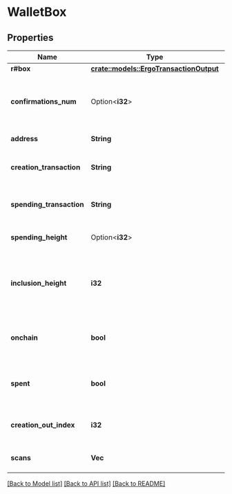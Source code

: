 # WalletBox

## Properties

Name | Type | Description | Notes
------------ | ------------- | ------------- | -------------
**r#box** | [**crate::models::ErgoTransactionOutput**](ErgoTransactionOutput.md) |  | 
**confirmations_num** | Option<**i32**> | Number of confirmations, if the box is included into the blockchain | 
**address** | **String** | Encoded Ergo Address | 
**creation_transaction** | **String** | Base16-encoded 32 byte modifier id | 
**spending_transaction** | **String** | Base16-encoded 32 byte modifier id | 
**spending_height** | Option<**i32**> | The height the box was spent at | 
**inclusion_height** | **i32** | The height the transaction containing the box was included in a block at | 
**onchain** | **bool** | A flag signalling whether the box is created on main chain | 
**spent** | **bool** | A flag signalling whether the box was spent | 
**creation_out_index** | **i32** | An index of a box in the creating transaction | 
**scans** | **Vec<i32>** | Scan identifiers the box relates to | 

[[Back to Model list]](../README.md#documentation-for-models) [[Back to API list]](../README.md#documentation-for-api-endpoints) [[Back to README]](../README.md)



